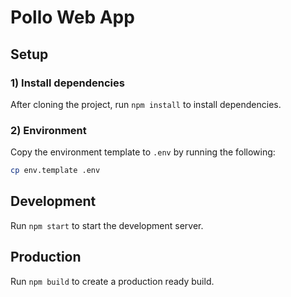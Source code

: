 # Pollo Web App

## Setup

### 1) Install dependencies
After cloning the project, run `npm install` to install dependencies.

### 2) Environment
Copy the environment template to `.env` by running the following:
```bash
cp env.template .env
```

## Development
Run `npm start` to start the development server.

## Production
Run `npm build` to create a production ready build.
